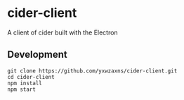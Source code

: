 # cider-client
A client of cider built with the Electron

## Development
```
git clone https://github.com/yxwzaxns/cider-client.git
cd cider-client
npm install
npm start

```
